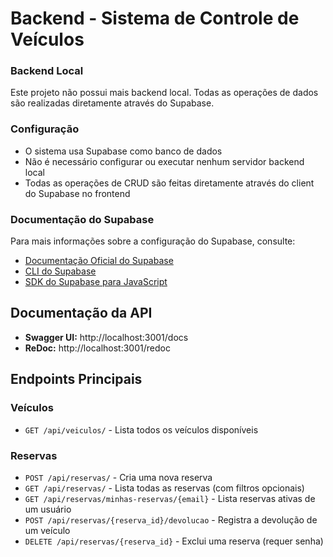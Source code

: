# Backend - Sistema de Controle de Veículos

### Backend Local

Este projeto não possui mais backend local. Todas as operações de dados são realizadas diretamente através do Supabase.

### Configuração

- O sistema usa Supabase como banco de dados
- Não é necessário configurar ou executar nenhum servidor backend local
- Todas as operações de CRUD são feitas diretamente através do client do Supabase no frontend

### Documentação do Supabase

Para mais informações sobre a configuração do Supabase, consulte:
- [Documentação Oficial do Supabase](https://supabase.com/docs)
- [CLI do Supabase](https://supabase.com/docs/guides/cli)
- [SDK do Supabase para JavaScript](https://supabase.com/docs/reference/javascript/)

## Documentação da API

- **Swagger UI:** http://localhost:3001/docs
- **ReDoc:** http://localhost:3001/redoc

## Endpoints Principais

### Veículos
- `GET /api/veiculos/` - Lista todos os veículos disponíveis

### Reservas
- `POST /api/reservas/` - Cria uma nova reserva
- `GET /api/reservas/` - Lista todas as reservas (com filtros opcionais)
- `GET /api/reservas/minhas-reservas/{email}` - Lista reservas ativas de um usuário
- `POST /api/reservas/{reserva_id}/devolucao` - Registra a devolução de um veículo
- `DELETE /api/reservas/{reserva_id}` - Exclui uma reserva (requer senha)
